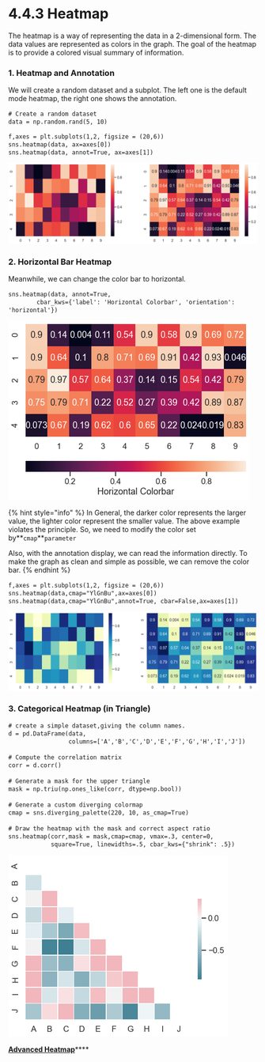 # 4.4.3 Heatmap

The heatmap is a way of representing the data in a 2-dimensional form. The data values are represented as colors in the graph. The goal of the heatmap is to provide a colored visual summary of information.

### 1. Heatmap and Annotation

We will create a random dataset and a subplot. The left one is the default mode heatmap, the right one shows the annotation.

```text
# Create a random dataset 
data = np.random.rand(5, 10)
```

```text
f,axes = plt.subplots(1,2, figsize = (20,6))
sns.heatmap(data, ax=axes[0])
sns.heatmap(data, annot=True, ax=axes[1])
```

![Simple Heatmap](../../.gitbook/assets/download%20%2811%29.png)

### 2. Horizontal Bar Heatmap

Meanwhile, we can change the color bar to horizontal.

```text
sns.heatmap(data, annot=True, 
        cbar_kws={'label': 'Horizontal Colorbar', 'orientation': 'horizontal'})
```

![Horizontal Colorbar Heatmap](../../.gitbook/assets/download-2%20%286%29.png)

{% hint style="info" %}
In General, the darker color represents the larger value, the lighter color represent the smaller value. The above example violates the principle. So, we need to modify the color set by**`cmap`**`parameter`

Also, with the annotation display, we can read the information directly. To make the graph as clean and simple as possible, we can remove the color bar.
{% endhint %}

```text
f,axes = plt.subplots(1,2, figsize = (20,6))
sns.heatmap(data,cmap="YlGnBu",ax=axes[0])
sns.heatmap(data,cmap="YlGnBu",annot=True, cbar=False,ax=axes[1])
```

![](../../.gitbook/assets/download-1%20%286%29.png)

### 3. Categorical Heatmap \(in Triangle\)

```text
# create a simple dataset,giving the column names.
d = pd.DataFrame(data,
                 columns=['A','B','C','D','E','F','G','H','I','J'])
                 
# Compute the correlation matrix
corr = d.corr()

# Generate a mask for the upper triangle
mask = np.triu(np.ones_like(corr, dtype=np.bool))

# Generate a custom diverging colormap
cmap = sns.diverging_palette(220, 10, as_cmap=True)

# Draw the heatmap with the mask and correct aspect ratio
sns.heatmap(corr,mask = mask,cmap=cmap, vmax=.3, center=0,
            square=True, linewidths=.5, cbar_kws={"shrink": .5})
```

![](../../.gitbook/assets/download-6.png)

[**Advanced Heatmap**](../../plotly/6.2-basic-charts/6.2.4-advanced-heatmap.md)\*\*\*\*

